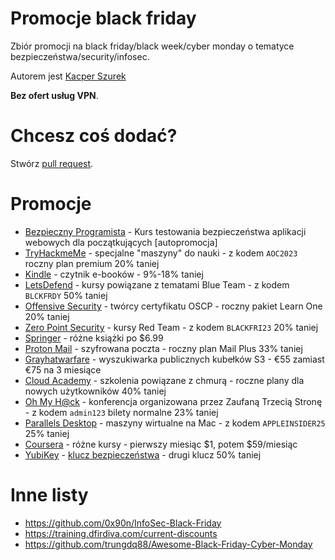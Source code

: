 # Promocje black friday
Zbiór promocji na black friday/black week/cyber monday o tematyce bezpieczeństwa/security/infosec.

Autorem jest [Kacper Szurek](https://youtube.com/c/kacperszurek)

**Bez ofert usług VPN**.

# Chcesz coś dodać?
Stwórz [pull request](https://github.com/kacperszurek/blackfriday/pulls).

# Promocje

* [Bezpieczny Programista](https://sklep.szurek.tv/bezpieczny-programista) - Kurs testowania bezpieczeństwa aplikacji webowych dla początkujących [autopromocja]
* [TryHackmeMe](https://tryhackme.com/) - specjalne "maszyny" do nauki - z kodem `AOC2023` roczny plan premium 20% taniej
* [Kindle](https://www.amazon.pl/deal/0c59ab87?showVariations=true) - czytnik e-booków - 9%-18% taniej
* [LetsDefend](https://letsdefend.io/#pricing) - kursy powiązane z tematami Blue Team - z kodem `BLCKFRDY` 50% taniej
* [Offensive Security](https://www.offsec.com/products/learn-one/) - twórcy certyfikatu OSCP - roczny pakiet Learn One 20% taniej
* [Zero Point Security](https://training.zeropointsecurity.co.uk/) - kursy Red Team - z kodem `BLACKFRI23` 20% taniej
* [Springer](https://link.springer.com/shop/springernature/cyber-fixed-price-sale-cybersecurity-ethicalhacking/en-us/) - różne książki po $6.99
* [Proton Mail](https://proton.me/mail/black-friday) - szyfrowana poczta - roczny plan Mail Plus 33% taniej
* [Grayhatwarfare](https://grayhatwarfare.com/packages) - wyszukiwarka publicznych kubełków S3 - €55 zamiast €75 na 3 miesiące
* [Cloud Academy](https://cloudacademy.com/early-bird-black-friday-2023/) - szkolenia powiązane z chmurą - roczne plany dla nowych użytkowników 40% taniej
* [Oh My H@ck](https://omhconf.pl/) - konferencja organizowana przez Zaufaną Trzecią Stronę - z kodem `admin123` bilety normalne 23% taniej
* [Parallels Desktop](https://www.parallels.com/eu/) - maszyny wirtualne na Mac - z kodem `APPLEINSIDER25` 25% taniej
* [Coursera](https://www.coursera.org/courseraplus/special/onedollar-nov-2023) - różne kursy - pierwszy miesiąc $1, potem $59/miesiąc
* [YubiKey](https://www.yubico.com/gb/store/2023/cyber-week/) - [klucz bezpieczeństwa](https://blog.szurek.tv/post/yubikey/) - drugi klucz 50% taniej

# Inne listy

* https://github.com/0x90n/InfoSec-Black-Friday
* https://training.dfirdiva.com/current-discounts
* https://github.com/trungdq88/Awesome-Black-Friday-Cyber-Monday
